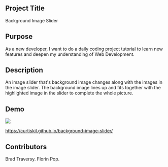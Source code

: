 ## Project Title

Background Image Slider

## Purpose

As a new developer, I want to do a daily coding project tutorial to learn new features and deepen my understanding of Web Development.

## Description

An image slider that's background image changes along with the images in the image slider. The background image lines up and fits together with the highlighted image in the slider to complete the whole picture.

## Demo

![](background-image-slider.gif)

https://curtiskil.github.io/background-image-slider/

## Contributors

Brad Traversy. Florin Pop.
